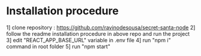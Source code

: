 # Installation procedure

1] clone repository : https://github.com/ravinodesousa/secret-santa-node
2] follow the readme installation procedure in above repo and run the project
3] edit "REACT_APP_BASE_URL" variable in .env file
4] run "npm i" command in root folder
5] run "npm start"
